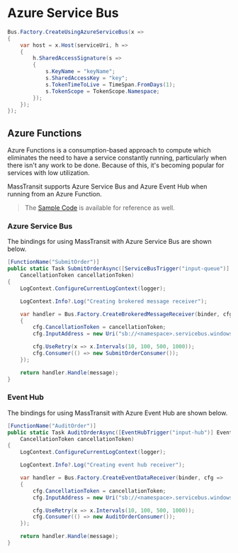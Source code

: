 # Azure Service Bus

```csharp
Bus.Factory.CreateUsingAzureServiceBus(x =>
{
    var host = x.Host(serviceUri, h =>
    {
        h.SharedAccessSignature(s =>
        {
            s.KeyName = "keyName";
            s.SharedAccessKey = "key";
            s.TokenTimeToLive = TimeSpan.FromDays(1);
            s.TokenScope = TokenScope.Namespace;
        });
    });
});
```

## Azure Functions

Azure Functions is a consumption-based approach to compute which eliminates the need to have a service constantly running, particularly when there isn't any work to be done. Because of this, it's becoming popular for services with low utilization.

MassTransit supports Azure Service Bus and Azure Event Hub when running from an Azure Function.

> The [Sample Code](https://github.com/MassTransit/MassTransit/tree/develop/src/Samples/Sample.AzureFunctions.ServiceBus) is available
for reference as well.

### Azure Service Bus

The bindings for using MassTransit with Azure Service Bus are shown below.

```csharp
[FunctionName("SubmitOrder")]
public static Task SubmitOrderAsync([ServiceBusTrigger("input-queue")] Message message, IBinder binder, Microsoft.Extensions.Logging.ILogger logger,
    CancellationToken cancellationToken)
{
    LogContext.ConfigureCurrentLogContext(logger);

    LogContext.Info?.Log("Creating brokered message receiver");

    var handler = Bus.Factory.CreateBrokeredMessageReceiver(binder, cfg =>
    {
        cfg.CancellationToken = cancellationToken;
        cfg.InputAddress = new Uri("sb://<namespace>.servicebus.windows.net/<input-queue-name>");

        cfg.UseRetry(x => x.Intervals(10, 100, 500, 1000));
        cfg.Consumer(() => new SubmitOrderConsumer());
    });

    return handler.Handle(message);
}
```

### Event Hub

The bindings for using MassTransit with Azure Event Hub are shown below.

```csharp
[FunctionName("AuditOrder")]
public static Task AuditOrderAsync([EventHubTrigger("input-hub")] EventData message, IBinder binder, Microsoft.Extensions.Logging.ILogger logger,
    CancellationToken cancellationToken)
{
    LogContext.ConfigureCurrentLogContext(logger);

    LogContext.Info?.Log("Creating event hub receiver");

    var handler = Bus.Factory.CreateEventDataReceiver(binder, cfg =>
    {
        cfg.CancellationToken = cancellationToken;
        cfg.InputAddress = new Uri("sb://<namespace>.servicebus.windows.net/<input-hub-name>");

        cfg.UseRetry(x => x.Intervals(10, 100, 500, 1000));
        cfg.Consumer(() => new AuditOrderConsumer());
    });

    return handler.Handle(message);
}
```

